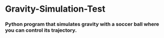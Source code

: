 # Gravity-Simulation-Test
### Python program that simulates gravity with a soccer ball where you can control its trajectory.
